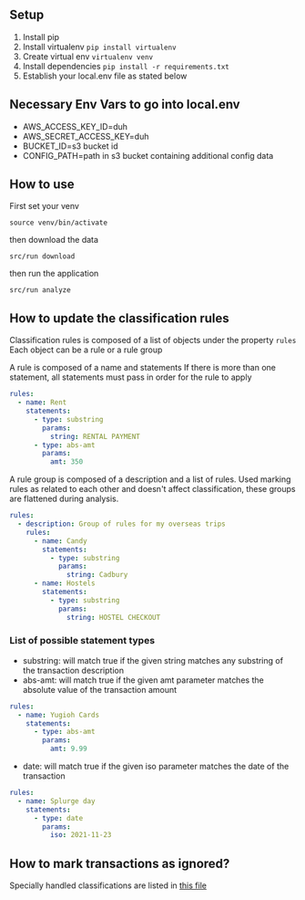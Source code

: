 ## Setup

1. Install pip
2. Install virtualenv `pip install virtualenv`
3. Create virtual env `virtualenv venv`
4. Install dependencies `pip install -r requirements.txt`
5. Establish your local.env file as stated below

## Necessary Env Vars to go into local.env

- AWS_ACCESS_KEY_ID=duh
- AWS_SECRET_ACCESS_KEY=duh
- BUCKET_ID=s3 bucket id
- CONFIG_PATH=path in s3 bucket containing additional config data

## How to use

First set your venv

`source venv/bin/activate`

then download the data

`src/run download`

then run the application

`src/run analyze`

## How to update the classification rules

Classification rules is composed of a list of objects under the property `rules`
Each object can be a rule or a rule group

A rule is composed of a name and statements
If there is more than one statement, all statements must pass in order for the rule to apply

```yaml
rules:
  - name: Rent
    statements:
      - type: substring
        params:
          string: RENTAL PAYMENT
      - type: abs-amt
        params:
          amt: 350
```

A rule group is composed of a description and a list of rules. Used marking rules as related to each other and doesn't affect classification, these groups are flattened during analysis.

```yaml
rules:
  - description: Group of rules for my overseas trips
    rules:
      - name: Candy
        statements:
          - type: substring
            params:
              string: Cadbury
      - name: Hostels
        statements:
          - type: substring
            params:
              string: HOSTEL CHECKOUT
```

### List of possible statement types

- substring: will match true if the given string matches any substring of the transaction description
- abs-amt: will match true if the given amt parameter matches the absolute value of the transaction amount

```yaml
rules:
  - name: Yugioh Cards
    statements:
      - type: abs-amt
        params:
          amt: 9.99
```

- date: will match true if the given iso parameter matches the date of the transaction

```yaml
rules:
  - name: Splurge day
    statements:
      - type: date
        params:
          iso: 2021-11-23
```

## How to mark transactions as ignored?

Specially handled classifications are listed in [this file](src/compile.py)
